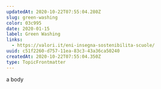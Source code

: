 ```yaml
---
updatedAt: 2020-10-22T07:55:04.280Z
slug: green-washing
color: 03c995
date: 2020-01-15
label: Green Washing
links:
  - https://valori.it/eni-insegna-sostenibilita-scuole/
uuid: c51f2260-d757-11ea-83c3-43a36ca50240
createdAt: 2020-10-22T07:55:04.350Z
type: TopicFrontmatter
---
```


a body
